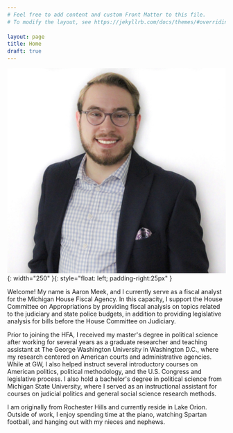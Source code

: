 ```yaml
---
# Feel free to add content and custom Front Matter to this file.
# To modify the layout, see https://jekyllrb.com/docs/themes/#overriding-theme-defaults

layout: page
title: Home
draft: true
---
```


![aam_headshot](/imgs/aam_head.jpg){: width="250" }{: style="float: left; padding-right:25px" }

Welcome! My name is Aaron Meek, and I currently serve as a fiscal analyst for the Michigan House Fiscal Agency. In this capacity, I support the House Committee on Appropriations by providing fiscal analysis on topics related to the judiciary and state police budgets, in addition to providing legislative analysis for bills before the House Committee on Judiciary.

Prior to joining the HFA, I received my master's degree in political science after working for several years as a graduate researcher and teaching assistant at The George Washington University in Washington D.C., where my research centered on American courts and administrative agencies. While at GW, I also helped instruct several introductory courses on American politics, political methodology, and the U.S. Congress and legislative process. I also hold a bachelor's degree in political science from Michigan State University, where I served as an instructional assistant for courses on judicial politics and general social science research methods.

I am originally from Rochester Hills and currently reside in Lake Orion. Outside of work, I enjoy spending time at the piano, watching Spartan football, and hanging out with my nieces and nephews.






<!--

### ACADEMIC BIO ###

![aam_headshot](/imgs/aam_head.jpg){: width="250" }{: style="float: left; padding-right:25px"}

Welcome! My name is Aaron Meek, and I am a political science Ph.D. student at The George Washington University in Washington, DC. My research centers on American judicial politics, and some of my current projects include work on administrative agency compliance with federal court of appeals decisions, the impact of state supreme court selection on legal opinion clarity, and the influence of congressional court curbing on the behavior of U.S. Supreme Court justices. I am also interested in bureaucratic policymaking and the politics of administrative law.

 I am originally from Rochester Hills, MI, and received my B.A. in political science from Michigan State University and my M.A. in political science from The George Washington University. Outside of academic work, I enjoy spending my time at the piano, watching Spartan football, and hanging out with my nieces and nephews.

-->


<!--

### RETAIL BIO ###

Shopping these days can be complicated and tedious, but it doesn't have to be.

I'm Aaron – your best friend for all things jewelry – and my goal is to make your experience as seamless as possible.

Looking for a gift for a friend? Getting ready to pop the question? Maybe it’s just time to treat yourself? Whatever the occasion, I’m happy to help! You can use this website to find convenient links, get in touch, or schedule an appointment with me in person or virtually via Teams or Zoom.

-->